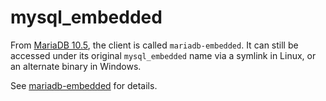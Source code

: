 
# mysql_embedded

From [MariaDB 10.5](../../../release-notes/mariadb-community-server/what-is-mariadb-105.md), the client is called `mariadb-embedded`. It can still be accessed under its original `mysql_embedded` name via a symlink in Linux, or an alternate binary in Windows.


See [mariadb-embedded](../mariadb-embedded.md) for details.


